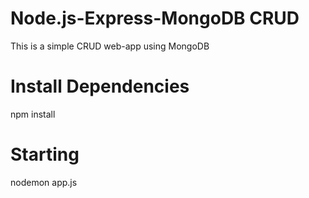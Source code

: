 # Node.js-Express-MongoDB CRUD 

This is a simple CRUD web-app using MongoDB


# Install Dependencies
npm install

# Starting 
nodemon app.js



